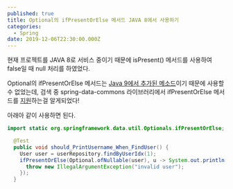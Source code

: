 ```yaml
---
published: true
title: Optional의 ifPresentOrElse 메서드 JAVA 8에서 사용하기
categories:
  - Spring
date: 2019-12-06T22:30:00.000Z
---
```


현재 프로젝트를 JAVA 8로 서비스 중이기 때문에 isPresent() 메서드를 사용하여 false일 때 null 처리를 하였었다.

Optional의 ifPresentOrElse 메서드는 [Java 9에서 추가된 메소드][baeldung]이기 때문에 사용할 수 없었는데, 검색 중 spring-data-commons 라이브러리에서 ifPresentOrElse 메서드를 [지원][spring-data-commons]하는걸 알게되었다!

아래아 같이 사용하면 된다.

``` java
import static org.springframework.data.util.Optionals.ifPresentOrElse;

  @Test
  public void should_PrintUsername_When_FindUser() {
    User user = userRepository.findByUserIdx(1);
    ifPresentOrElse(Optional.ofNullable(user), u -> System.out.println(u.getName()), () -> {
      throw new IllegalArgumentException("invalid user");
    });
  }
```

[baeldung]: <https://www.baeldung.com/java-9-optional>
[spring-data-commons]: <https://docs.spring.io/spring-data/commons/docs/current/api/org/springframework/data/util/Optionals.html#ifPresentOrElse-java.util.Optional-java.util.function.Consumer-java.lang.Runnable->